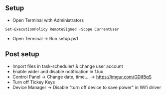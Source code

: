 ## Setup
- Open Terminal with Administrators
```
Set-ExecutionPolicy RemoteSigned -Scope CurrentUser
```
- Open Terminal -> Run setup.ps1

## Post setup
- Import files in task-scheduler/ & change user account
- Enable wider and disable notification in f.lux
- Control Panel -> Change date, time,... -> https://imgur.com/GDif8qS
- Turn off Tickey Keys
- Device Manager -> Disable "turn off device to save power" in Wifi driver
